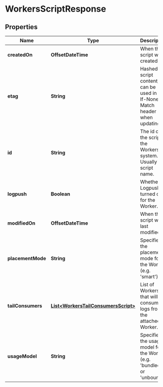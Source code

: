 

# WorkersScriptResponse


## Properties

| Name | Type | Description | Notes |
|------------ | ------------- | ------------- | -------------|
|**createdOn** | **OffsetDateTime** | When the script was created. |  [optional] [readonly] |
|**etag** | **String** | Hashed script content, can be used in a If-None-Match header when updating. |  [optional] [readonly] |
|**id** | **String** | The id of the script in the Workers system. Usually the script name. |  [optional] [readonly] |
|**logpush** | **Boolean** | Whether Logpush is turned on for the Worker. |  [optional] |
|**modifiedOn** | **OffsetDateTime** | When the script was last modified. |  [optional] [readonly] |
|**placementMode** | **String** | Specifies the placement mode for the Worker (e.g. &#39;smart&#39;). |  [optional] |
|**tailConsumers** | [**List&lt;WorkersTailConsumersScript&gt;**](WorkersTailConsumersScript.md) | List of Workers that will consume logs from the attached Worker. |  [optional] |
|**usageModel** | **String** | Specifies the usage model for the Worker (e.g. &#39;bundled&#39; or &#39;unbound&#39;). |  [optional] |



